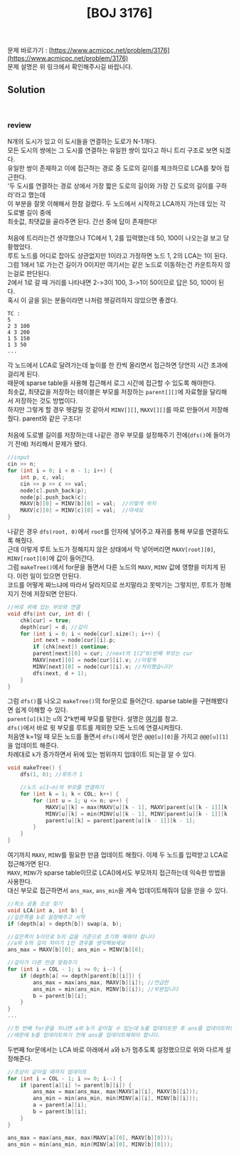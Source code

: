 ﻿---
toc: true
title:  "[BOJ 3176]"
last_modified_at:   2020-08-04
excerpt: "도로 네트워크"
categories: PS2020
image: "/images/3176.png"
sitemap :
  changefreq : weekly
  priority : 1.0
---
문제 바로가기 : [https://www.acmicpc.net/problem/3176](https://www.acmicpc.net/problem/3176)<br>
문제 설명은 위 링크에서 확인해주시길 바랍니다.
<br>
## Solution
<script src="https://gist.github.com/yooniversal/2f6bdba368cd8d61faee00fd357ac599.js"></script><br>

### review
N개의 도시가 있고 이 도시들을 연결하는 도로가 N-1개다.<br>
모든 도시의 쌍에는 그 도시를 연결하는 유일한 쌍이 있다고 하니 트리 구조로 보면 되겠다.<br>
유일한 쌍이 존재하고 이에 접근하는 경로 중 도로의 길이를 체크하므로 LCA를 찾아 접근한다.<br>
'두 도시를 연결하는 경로 상에서 가장 짧은 도로의 길이와 가장 긴 도로의 길이를 구하라'라고 했는데<br>
이 부분을 잘못 이해해서 한참 걸렸다. 두 노드에서 시작하고 LCA까지 가는데 있는 각 도로별 길이 중에<br>
최솟값, 최댓값을 골라주면 된다. 간선 중에 답이 존재한다!<br>
<br>
처음에 트리라는건 생각했으나 TC에서 1, 2를 입력했는데 50, 100이 나오는걸 보고 당황했었다.<br>
루트 노드를 어디로 잡아도 상관없지만 1이라고 가정하면 노드 1, 2의 LCA는 1이 된다.<br>
그럼 1에서 1로 가는건 길이가 0이지만 여기서는 같은 노드로 이동하는건 카운트하지 않는걸로 판단된다.<br>
2에서 1로 갈 때 거리를 나타내면 2->3이 100, 3->1이 50이므로 답은 50, 100이 된다.<br>
혹시 이 글을 읽는 분들이라면 나처럼 헷갈려하지 않았으면 좋겠다.<br>
```
TC :
5
2 3 100
4 3 200
1 5 150
1 3 50
...
```
각 노드에서 LCA로 달려가는데 높이를 한 칸씩 올리면서 접근하면 당연히 시간 초과에 걸리게 된다.<br>
때문에 sparse table을 사용해 접근해서 로그 시간에 접근할 수 있도록 해야한다.<br>
최솟값, 최댓값을 저장하는 테이블은 부모를 저장하는 `parent[][]`에 자료형을 달리해서 저장하는 것도 방법이다.<br>
하지만 그렇게 할 경우 헷갈릴 것 같아서 `MINV[][]`, `MAXV[][]`를 따로 만들어서 저장해줬다. parent와 같은 구조다!<br>
<br>
처음에 도로별 길이를 저장하는데 나같은 경우 부모를 설정해주기 전에(`dfs()`에 들어가기 전에) 처리해서 문제가 됐다.<br>
```cpp
//input
cin >> n;
for (int i = 0; i < n - 1; i++) {
    int p, c, val;
    cin >> p >> c >> val;
    node[c].push_back(p);
    node[p].push_back(c);
    MAXV[b][0] = MINV[b][0] = val;  //이렇게 하지
    MAXV[c][0] = MINV[c][0] = val;  //마세요
}
```
나같은 경우 `dfs(root, 0)`에서 `root`를 인자에 넣어주고 재귀를 통해 부모를 연결하도록 해줬다.<br>
근데 이렇게 루트 노드가 정해지지 않은 상태에서 막 넣어버리면 `MAXV[root][0]`, `MINV[root][0]`에 값이 들어간다.<br>
그럼 `makeTree()`에서 for문을 돌면서 다른 노드의 `MAXV`, `MINV` 값에 영향을 미치게 된다. 이런 일이 있으면 안된다.<br>
코드를 어떻게 짜느냐에 따라서 달라지므로 쓰지말라고 못박기는 그렇지만, 루트가 정해지기 전에 저장되면 안된다.<br>
```cpp
//바로 위에 있는 부모와 연결
void dfs(int cur, int d) {
    chk[cur] = true;
    depth[cur] = d; //깊이
    for (int i = 0; i < node[cur].size(); i++) {
        int next = node[cur][i].p;
        if (chk[next]) continue;
        parent[next][0] = cur; //next의 1(2^0)번째 부모는 cur
        MAXV[next][0] = node[cur][i].v; //이렇게
        MINV[next][0] = node[cur][i].v; //처리했습니다!
        dfs(next, d + 1);
    }
}
```
그럼 `dfs()`를 나오고 `makeTree()`의 for문으로 들어간다. sparse table을 구현해봤다면 쉽게 이해할 수 있다.<br>
`parent[u][k]`는 `u`의 2^k번째 부모를 말한다. 설명은 [여기](http://blog.naver.com/PostView.nhn?blogId=kks227&logNo=220820773477)를 참고.<br>
`dfs()`에서 바로 윗 부모를 루트를 제외한 모든 노드에 연결시켜줬다.<br>
처음엔 k=1일 때 모든 노드를 돌면서 `dfs()`에서 얻은 `@@@[u][0]`을 가지고 `@@@[u][1]`을 업데이트 해준다.<br>
차례대로 `k`가 증가하면서 뒤에 있는 범위까지 업데이트 되는걸 알 수 있다.<br>
```cpp
void makeTree() {
    dfs(1, 0); //루트가 1

    //노드 u(1~n)의 부모를 연결하기
    for (int k = 1; k < COL; k++) {
        for (int u = 1; u <= n; u++) {
            MAXV[u][k] = max(MAXV[u][k - 1], MAXV[parent[u][k - 1]][k - 1]);
            MINV[u][k] = min(MINV[u][k - 1], MINV[parent[u][k - 1]][k - 1]);
            parent[u][k] = parent[parent[u][k - 1]][k - 1];
        }
    }
}
```
여기까지 `MAXV`, `MINV`를 필요한 만큼 업데이트 해줬다. 이제 두 노드를 입력받고 LCA로 접근해가면 된다.<br>
`MAXV`, `MINV`가 sparse table이므로 LCA()에서도 부모까지 접근하는데 익숙한 방법을 사용한다.<br>
대신 부모로 접근하면서 `ans_max`, `ans_min`을 계속 업데이트해줘야 답을 얻을 수 있다.<br>
```cpp
//최소 공통 조상 찾기
void LCA(int a, int b) {
//깊은쪽을 b로 설정해주고 시작
if (depth[a] > depth[b]) swap(a, b);

//깊은쪽이 b이므로 b의 값을 기준으로 초기화 해줘야 합니다
//a와 b의 깊이 차이가 1인 경우를 생각해보세요
ans_max = MAXV[b][0]; ans_min = MINV[b][0];

//깊이가 다른 만큼 맞춰주기
for (int i = COL - 1; i >= 0; i--) {
    if (depth[a] <= depth[parent[b][i]]) {
        ans_max = max(ans_max, MAXV[b][i]); //언급한
        ans_min = min(ans_min, MINV[b][i]); //부분입니다
        b = parent[b][i];
    }
}
...

//첫 번째 for문을 지나면 a와 b가 같아질 수 있는데 b를 업데이트한 후 ans를 업데이트하면 잘못된 답을 반환합니다.
//때문에 b를 업데이트하기 전에 ans를 업데이트해줘야 합니다.
```
두번째 for문에서는 LCA 바로 아래에서 `a`와 `b`가 멈추도록 설정했으므로 위와 다르게 설정해준다.<br>
```cpp
//조상이 같아질 때까지 업데이트
for (int i = COL - 1; i >= 0; i--) {
    if (parent[a][i] != parent[b][i]) {
        ans_max = max(ans_max, max(MAXV[a][i], MAXV[b][i]));
        ans_min = min(ans_min, min(MINV[a][i], MINV[b][i]));
        a = parent[a][i];
        b = parent[b][i];
    }
}

ans_max = max(ans_max, max(MAXV[a][0], MAXV[b][0]));
ans_min = min(ans_min, min(MINV[a][0], MINV[b][0]));
```

<script src="https://utteranc.es/client.js"
        repo="yooniversal/blog-comments"
        issue-term="pathname"
        theme="github-light"
        crossorigin="anonymous"
        async>
</script>
